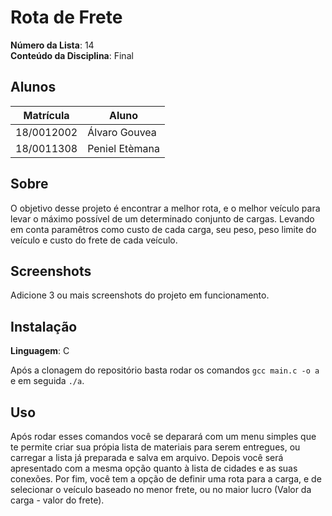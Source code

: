 # Rota de Frete

**Número da Lista**: 14<br>
**Conteúdo da Disciplina**: Final<br>

## Alunos
|Matrícula | Aluno |
| -- | -- |
| 18/0012002  | Álvaro Gouvea |
| 18/0011308  | Peniel Etèmana |

## Sobre 
O objetivo desse projeto é encontrar a melhor rota, e o melhor veículo para levar o máximo possível de um determinado conjunto de cargas. Levando em conta paramêtros como custo de cada carga, seu peso, peso limite do veículo e custo do frete de cada veículo.

## Screenshots
Adicione 3 ou mais screenshots do projeto em funcionamento.

## Instalação 
**Linguagem**: C<br>

Após a clonagem do repositório basta rodar os comandos ```gcc main.c -o a``` e em seguida ```./a```.

## Uso 
Após rodar esses comandos você se deparará com um menu simples que te permite criar sua própia lista de materiais para serem entregues, ou carregar a lista já preparada e salva em arquivo.
Depois você será apresentado com a mesma opção quanto à lista de cidades e as suas conexões. 
Por fim, você tem a opção de definir uma rota para a carga, e de selecionar o veículo baseado no menor frete, ou no maior lucro (Valor da carga - valor do frete).





